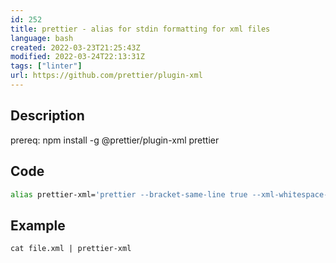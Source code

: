 ```yaml
---
id: 252
title: prettier - alias for stdin formatting for xml files
language: bash
created: 2022-03-23T21:25:43Z
modified: 2022-03-24T22:13:31Z
tags: ["linter"]
url: https://github.com/prettier/plugin-xml
---
```


## Description

prereq:
npm install -g  @prettier/plugin-xml prettier

## Code

```bash
alias prettier-xml='prettier --bracket-same-line true --xml-whitespace-sensitivity ignore --tab-width 2 --print-width 120 --stdin-filepath  *.xml'
```

## Example

```
cat file.xml | prettier-xml
```

<!-- end -->

